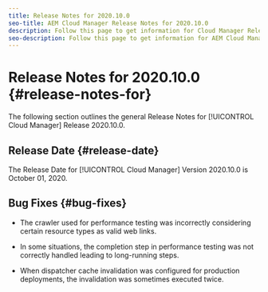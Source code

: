 ```yaml
---
title: Release Notes for 2020.10.0
seo-title: AEM Cloud Manager Release Notes for 2020.10.0
description: Follow this page to get information for Cloud Manager Release 2020.10.0
seo-description: Follow this page to get information for AEM Cloud Manager Release 2020.10.0
---
```

# Release Notes for 2020.10.0 {#release-notes-for}

The following section outlines the general Release Notes for [!UICONTROL Cloud Manager] Release 2020.10.0.

## Release Date {#release-date}

The Release Date for [!UICONTROL Cloud Manager] Version 2020.10.0 is October 01, 2020.

## Bug Fixes {#bug-fixes}

* The crawler used for performance testing was incorrectly considering certain resource types as valid web links.

* In some situations, the completion step in performance testing was not correctly handled leading to long-running steps.

* When dispatcher cache invalidation was configured for production deployments, the invalidation was sometimes executed twice.